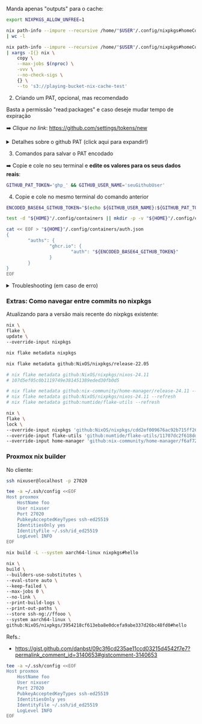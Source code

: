 

Manda apenas "outputs" para o cache:
```bash
export NIXPKGS_ALLOW_UNFREE=1

nix path-info --impure --recursive /home/"$USER"/.config/nixpkgs#homeConfigurations.$(nix eval --impure --raw --expr 'builtins.currentSystem').'"'"$(id -un)-$(hostname)"'"'.activationPackage \
| wc -l 

nix path-info --impure --recursive /home/"$USER"/.config/nixpkgs#homeConfigurations.$(nix eval --impure --raw --expr 'builtins.currentSystem').'"'"$(id -un)-$(hostname)"'"'.activationPackage \
| xargs -I{} nix \
    copy \
    --max-jobs $(nproc) \
    -vvv \
    --no-check-sigs \
    {} \
    --to 's3://playing-bucket-nix-cache-test'
```


2) Criando um PAT, opcional, mas recomendado


Basta a permissão "read:packages" e caso deseje mudar tempo de expiração

:arrow_right: *Clique no link*: https://github.com/settings/tokens/new

<details>
  <summary> Detalhes sobre o github PAT (click aqui para expandir!)</summary>


Caso não se utilize github PAT seria necessário fazer o build local da imagem OCI do backend.
Com o intuito de poupar tempo, internete/ciclos de CPUs/memoria, é recomendado que seja 
feito o uso de github PAT para possibilitar que seja feito o download da imagem OCI 
construida pelo CI.

Refs.:
- https://docs.github.com/en/authentication/keeping-your-account-and-data-secure/creating-a-personal-access-token#creating-a-token
</details>

3) Comandos para salvar o PAT encodado

:arrow_right: Copie e cole no seu terminal e **edite os valores para os seus dados reais**:
```bash
GITHUB_PAT_TOKEN='ghp_' && GITHUB_USER_NAME='seuGithubUser'
```


4) Copie e cole no mesmo terminal do comando anterior
```bash
ENCODED_BASE64_GITHUB_TOKEN="$(echo ${GITHUB_USER_NAME}:${GITHUB_PAT_TOKEN} | base64 )"

test -d "${HOME}"/.config/containers || mkdir -p -v "${HOME}"/.config/containers

cat << EOF > "${HOME}"/.config/containers/auth.json
{
        "auths": {
                "ghcr.io": {
                        "auth": "${ENCODED_BASE64_GITHUB_TOKEN}"
                }
        }
}
EOF
```

<details>
  <summary> Troubleshooting (em caso de erro)</summary>

Checando os valores:
```bash
echo "$GITHUB_PAT_TOKEN"
echo "$GITHUB_USER_NAME"
```

Removendo o arquivo criado
```bash
rm -fv "${HOME}"/.config/containers/auth.json
```

</details>


### Extras: Como navegar entre commits no nixpkgs


Atualizando para a versão mais recente do nixpkgs existente:
```bash
nix \
flake \
update \
--override-input nixpkgs
```


```bash
nix flake metadata nixpkgs
```

```bash
nix flake metadata github:NixOS/nixpkgs/release-22.05
```


```bash
# nix flake metadata github:NixOS/nixpkgs/nixos-24.11
# 107d5ef05c0b1119749e381451389eded30fb0d5

# nix flake metadata github:nix-community/home-manager/release-24.11 --refresh
# nix flake metadata github:NixOS/nixpkgs/nixos-24.11 --refresh
# nix flake metadata github:numtide/flake-utils --refresh

nix \
flake \
lock \
--override-input nixpkgs 'github:NixOS/nixpkgs/cdd2ef009676ac92b715ff26630164bb88fec4e0' \
--override-input flake-utils 'github:numtide/flake-utils/11707dc2f618dd54ca8739b309ec4fc024de578b' \
--override-input home-manager 'github:nix-community/home-manager/f6af7280a3390e65c2ad8fd059cdc303426cbd59'
```


### Proxmox nix builder



No cliente:
```bash
ssh nixuser@localhost -p 27020
```

```bash
tee -a ~/.ssh/config <<EOF
Host proxmox
    HostName foo
    User nixuser
    Port 27020
    PubkeyAcceptedKeyTypes ssh-ed25519
    IdentitiesOnly yes
    IdentityFile ~/.ssh/id_ed25519
    LogLevel INFO    
EOF
```

```bash
nix build -L --system aarch64-linux nixpkgs#hello
```


```bash
nix \
build \
--builders-use-substitutes \
--eval-store auto \
--keep-failed \
--max-jobs 0 \
--no-link \
--print-build-logs \
--print-out-paths \
--store ssh-ng://ffooo \
--system aarch64-linux \
github:NixOS/nixpkgs/3954218cf613eba8e0dcefa9abe337d26bc48fd0#hello
```
Refs.:
- https://gist.github.com/danbst/09c3f6cd235ae11ccd03215d4542f7e7?permalink_comment_id=3140653#gistcomment-3140653




```bash
tee -a ~/.ssh/config <<EOF
Host proxmox
    HostName foo
    User nixuser
    Port 27020
    PubkeyAcceptedKeyTypes ssh-ed25519
    IdentitiesOnly yes
    IdentityFile ~/.ssh/id_ed25519
    LogLevel INFO
EOF
```

